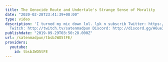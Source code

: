 ```yaml
---
title: The Genocide Route and Undertale's Strange Sense of Morality
date: "2020-02-28T23:41:39+08:00"
type: video
description: 'I turned my mic down lol. lyk n subscrib Twitter: https://twitter.com/satenmadpun
  Twitch: http://twitch.tv/satenmadpun Discord: http://discord.gg/A6ue39V'
publishdate: "2019-09-29T03:50:28.000Z"
url: /satenmadpun/tbsbJWO5tFE/
providers:
  youtube:
    id: tbsbJWO5tFE
---
```

